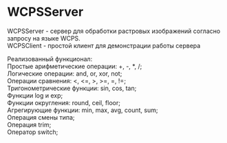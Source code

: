 # WCPSServer
WCPSServer - сервер для обработки растровых изображений согласно запросу на языке WCPS.  
WCPSClient - простой клиент для демонстрации работы сервера  
  
Реализованный функционал:  
Простые арифметические операции: +, -, *, /;  
Логические операции: and, or, xor, not;  
Операции сравнения: <, <=, >, >=, =, !=;  
Тригонометрические функции: sin, cos, tan;  
Функции log и exp;  
Функции округления: round, ceil, floor;  
Агрегирующие функции: min, max, avg, count, sum;  
Операция смены типа;  
Операция trim;  
Оператор switch;  
